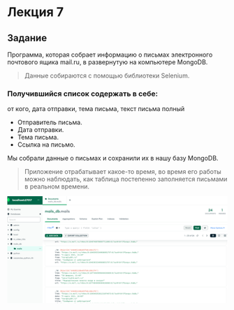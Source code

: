 # Лекция 7
## Задание

Программа, которая собрает информацию о письмах электронного почтового ящика mail.ru,
в развернутую на компьютере MongoDB.
>Данные собираются с помощью библиотеки Selenium.


### Получившийся список содержать в себе:
от кого, дата отправки, тема письма, текст письма полный
* Отправитель письма.
* Дата отправки.
* Тема письма.
* Ссылка на письмо.


Мы собрали данные о письмах и сохранили их в нашу базу MongoDB. 
>Приложение отрабатывает какое-то время, во время его работы можно наблюдать, как таблица
> постепенно заполняется письмами в реальном времени.

![scr](https://github.com/RinaKoner128/parsing/blob/adm/lesson_7/mail_ru.PNG)







